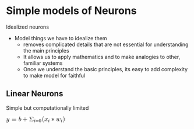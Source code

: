 
# Simple models of Neurons

Idealized neurons
- Model things we have to idealize them
	- removes complicated details that are not essential for understanding the main principles
	- It allows us to apply mathematics and to make analogies to other, familiar systems
	- Once we understand the basic principles, its easy to add complexity to make model for faithful

## Linear Neurons

Simple but computationally limited

![alt tag](../resources/lecture_one_linear.gif)






